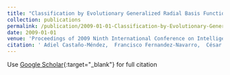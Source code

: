 ```yaml
---
title: "Classification by Evolutionary Generalized Radial Basis Functions"
collection: publications
permalink: /publication/2009-01-01-Classification-by-Evolutionary-Generalized-Radial-Basis-Functions
date: 2009-01-01
venue: 'Proceedings of 2009 Ninth International Conference on Intelligent Systems Design and Applications (ISDA09)'
citation: ' Adiel Castaño-Méndez,  Francisco Fernandez-Navarro,  César Hervás-Martínez,  M.M. García,  Pedro Antonio Gutiérrez, &quot;Classification by Evolutionary Generalized Radial Basis Functions.&quot; Proceedings of 2009 Ninth International Conference on Intelligent Systems Design and Applications (ISDA09), 2009, pp.203--208.'
---
```

Use [Google Scholar](https://scholar.google.com/scholar?q=Classification+by+Evolutionary+Generalized+Radial+Basis+Functions){:target="_blank"} for full citation